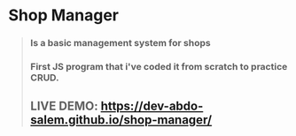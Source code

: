 # **Shop Manager**
> ### Is a basic management system for shops
> ### First JS program that i've coded it from scratch to practice CRUD.
> ## LIVE DEMO: https://dev-abdo-salem.github.io/shop-manager/
